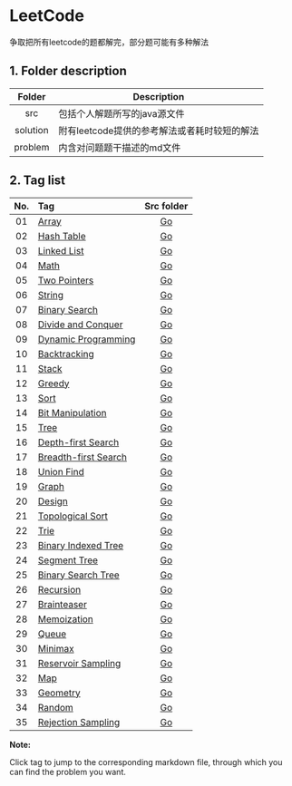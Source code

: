 # LeetCode

争取把所有leetcode的题都解完，部分题可能有多种解法


## 1. Folder description  

| Folder |	Description |
| :--: | ---- |
| src |	包括个人解题所写的java源文件 |
| solution | 附有leetcode提供的参考解法或者耗时较短的解法 |
| problem | 内含对问题题干描述的md文件 |


## 2. Tag list  

| No. | Tag | Src folder |
| :----: | :---- | :----: |
| 01 | [Array](https://github.com/Apollo4634/LeetCode/blob/master/src/array/array.md) | [Go](https://github.com/Apollo4634/LeetCode/tree/master/src/array) |
| 02 | [Hash Table](https://github.com/Apollo4634/LeetCode/blob/master/src/hash_table/hash_table.md) | [Go](https://github.com/Apollo4634/LeetCode/tree/master/src/hash_table) |
| 03 | [Linked List](https://github.com/Apollo4634/LeetCode/blob/master/src/linked_list/linked_list.md) | [Go](https://github.com/Apollo4634/LeetCode/tree/master/src/linked_list) |
| 04 | [Math](https://github.com/Apollo4634/LeetCode/blob/master/src/math/math.md) | [Go](https://github.com/Apollo4634/LeetCode/tree/master/src/math)|
| 05 | [Two Pointers](https://github.com/Apollo4634/LeetCode/blob/master/src/two_pointers/two_pointers.md) |[Go](https://github.com/Apollo4634/LeetCode/tree/master/src/two_pointers)|
| 06 | [String](https://github.com/Apollo4634/LeetCode/blob/master/src/string/string.md) |[Go](https://github.com/Apollo4634/LeetCode/tree/master/src/string)|
| 07 | [Binary Search](https://github.com/Apollo4634/LeetCode/blob/master/src/binary_search/binary_search.md) |[Go](https://github.com/Apollo4634/LeetCode/tree/master/src/binary_search)|
| 08 | [Divide and Conquer](https://github.com/Apollo4634/LeetCode/blob/master/src/divide_and_conquer/divide_and_conquer.md) |[Go](https://github.com/Apollo4634/LeetCode/tree/master/src/divide_and_conquer)|
| 09 | [Dynamic Programming](https://github.com/Apollo4634/LeetCode/blob/master/src/dynamic_programming/dynamic_programming.md) |[Go](https://github.com/Apollo4634/LeetCode/tree/master/src/dynamic_programming)|
| 10 | [Backtracking](https://github.com/Apollo4634/LeetCode/blob/master/src/backtracking/backtracking.md) |[Go](https://github.com/Apollo4634/LeetCode/tree/master/src/backtracking)|
| 11 | [Stack](https://github.com/Apollo4634/LeetCode/blob/master/src/stack/stack.md) |[Go](https://github.com/Apollo4634/LeetCode/tree/master/src/stack)|
| 12 | [Greedy](https://github.com/Apollo4634/LeetCode/blob/master/src/greedy/greedy.md) |[Go](https://github.com/Apollo4634/LeetCode/tree/master/src/greedy)|
| 13 | [Sort](https://github.com/Apollo4634/LeetCode/blob/master/src/sort/sort.md) |[Go](https://github.com/Apollo4634/LeetCode/tree/master/src/sort)|
| 14 | [Bit Manipulation](https://github.com/Apollo4634/LeetCode/blob/master/src/bit_manipulation/bit_manipulation.md) |[Go](https://github.com/Apollo4634/LeetCode/tree/master/src/bit_manipulation)|
| 15 | [Tree](https://github.com/Apollo4634/LeetCode/blob/master/src/tree/tree.md) |[Go](https://github.com/Apollo4634/LeetCode/tree/master/src/tree)|
| 16 | [Depth-first Search](https://github.com/Apollo4634/LeetCode/blob/master/src/depth_first_search/depth_first_search.md) |[Go](https://github.com/Apollo4634/LeetCode/tree/master/src/depth_first_search)|
| 17 | [Breadth-first Search](https://github.com/Apollo4634/LeetCode/blob/master/src/breadth_first_search/breadth_first_search.md) |[Go](https://github.com/Apollo4634/LeetCode/tree/master/src/breadth_first_search)|
| 18 | [Union Find](https://github.com/Apollo4634/LeetCode/blob/master/src/union_find/union_find.md) |[Go](https://github.com/Apollo4634/LeetCode/tree/master/src/union_find)|
| 19 | [Graph](https://github.com/Apollo4634/LeetCode/blob/master/src/graph/graph.md) |[Go](https://github.com/Apollo4634/LeetCode/tree/master/src/graph)|
| 20 | [Design](https://github.com/Apollo4634/LeetCode/blob/master/src/design/design.md) |[Go](https://github.com/Apollo4634/LeetCode/tree/master/src/design)|
| 21 | [Topological Sort](https://github.com/Apollo4634/LeetCode/blob/master/src/topological_sort/topological_sort.md) |[Go](https://github.com/Apollo4634/LeetCode/tree/master/src/topological_sort)|
| 22 | [Trie](https://github.com/Apollo4634/LeetCode/blob/master/src/trie/trie.md) |[Go](https://github.com/Apollo4634/LeetCode/tree/master/src/trie)|
| 23 | [Binary Indexed Tree](https://github.com/Apollo4634/LeetCode/blob/master/src/binary_indexed_tree/binary_indexed_tree.md) |[Go](https://github.com/Apollo4634/LeetCode/tree/master/src/binary_indexed_tree)|
| 24 | [Segment Tree](https://github.com/Apollo4634/LeetCode/blob/master/src/segment_tree/segment_tree.md) |[Go](https://github.com/Apollo4634/LeetCode/tree/master/src/segment_tree)|
| 25 | [Binary Search Tree](https://github.com/Apollo4634/LeetCode/blob/master/src/binary_search_tree/binary_search_tree.md) |[Go](https://github.com/Apollo4634/LeetCode/tree/master/src/binary_search_tree)|
| 26 | [Recursion](https://github.com/Apollo4634/LeetCode/blob/master/src/recursion/recursion.md) |[Go](https://github.com/Apollo4634/LeetCode/tree/master/src/recursion)|
| 27 | [Brainteaser](https://github.com/Apollo4634/LeetCode/blob/master/src/brainteaser) |[Go](https://github.com/Apollo4634/LeetCode/tree/master/src/brainteaser)|
| 28 | [Memoization](https://github.com/Apollo4634/LeetCode/blob/master/src/memoization/memoization.md) |[Go](https://github.com/Apollo4634/LeetCode/tree/master/src/memoization)|
| 29 | [Queue](https://github.com/Apollo4634/LeetCode/blob/master/src/queue/queue.md) |[Go](https://github.com/Apollo4634/LeetCode/tree/master/src/queue)|
| 30 | [Minimax](https://github.com/Apollo4634/LeetCode/blob/master/src/minimax/minimax.md) |[Go](https://github.com/Apollo4634/LeetCode/tree/master/src/minimax)|
| 31 | [Reservoir Sampling](https://github.com/Apollo4634/LeetCode/blob/master/src/reservoir_sampling.md) |[Go](https://github.com/Apollo4634/LeetCode/tree/master/src/reservoir_sampling)|
| 32 | [Map](https://github.com/Apollo4634/LeetCode/blob/master/src/map/map.md) |[Go](https://github.com/Apollo4634/LeetCode/tree/master/src/map)|
| 33 | [Geometry](https://github.com/Apollo4634/LeetCode/blob/master/src/geometry/geometry.md) |[Go](https://github.com/Apollo4634/LeetCode/tree/master/src/geometry)|
| 34 | [Random](https://github.com/Apollo4634/LeetCode/blob/master/src/random/random.md) |[Go](https://github.com/Apollo4634/LeetCode/tree/master/src/random)|
| 35 | [Rejection Sampling](https://github.com/Apollo4634/LeetCode/blob/master/src/rejection_sampling/rejection_sampling.md) |[Go](https://github.com/Apollo4634/LeetCode/tree/master/src/rejection_sampling)|

**Note:**  

Click tag to jump to the corresponding markdown file, through which you can find the problem you want.
